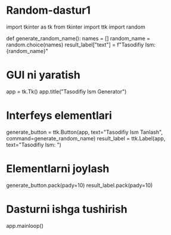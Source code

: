 # Random-dastur1
import tkinter as tk
from tkinter import ttk
import random

def generate_random_name():
    names = []
    random_name = random.choice(names)
    result_label["text"] = f"Tasodifiy Ism: {random_name}"

# GUI ni yaratish
app = tk.Tk()
app.title("Tasodifiy Ism Generator")

# Interfeys elementlari
generate_button = ttk.Button(app, text="Tasodifiy Ism Tanlash", command=generate_random_name)
result_label = ttk.Label(app, text="Tasodifiy Ism: ")

# Elementlarni joylash
generate_button.pack(pady=10)
result_label.pack(pady=10)

# Dasturni ishga tushirish
app.mainloop()
